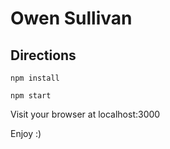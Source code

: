 # Owen Sullivan

## Directions
`npm install`

`npm start`

Visit your browser at localhost:3000

Enjoy :)
